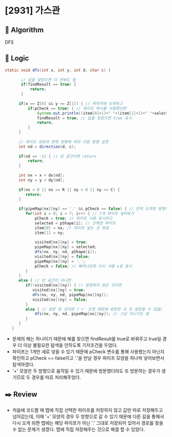 # [2931] 가스관 

## :pushpin: **Algorithm**

DFS

## :round_pushpin: **Logic**

```java
static void dfs(int x, int y, int d, char c) {
      
	   // 답을 찾았으면 더 안봐도 됨 
	   if(findResult == true) {
		   return;
	   }
	   
	  if(x == Z[0] && y == Z[1]) { // 목적지에 도착하고 
		  if(pCheck == true) { // 파이프 하나를 사용했으면 
			  System.out.println((item[0]+1)+" "+(item[1]+1)+" "+selected);
			  findResult = true; // 답을 찾았으면 true 표시
			  return;
		  }
	  }
		  
      // 파이프 모양과 현재 방향에 따라 다음 방향 설정 
      int nd = direction(d, c);
      
      if(nd == -1) { // 빈 공간이면 return
    	  return;
      }
      
      int nx = x + dx[nd]; 
      int ny = y + dy[nd];
      
      if(nx < 0 || nx >= R || ny < 0 || ny >= C) {
         return;
      }
      
      if(pipeMap[nx][ny] == '.' && pCheck == false) { // 만약 도착한 방향이 빈 공간이면, 파이프 아직 안썼으면
         for(int i = 0; i < 7; i++) { // 7개 파이프 넣어보기 
        	 pCheck = true; // 파이프 사용 표시하고 
        	 selected = pShape[i]; // 선택한 파이프 
        	 item[0] = nx; // 파이프 넣는 곳 좌표 
        	 item[1] = ny;
        	 
        	 visited[nx][ny] = true;
        	 pipeMap[nx][ny] = selected;
        	 dfs(nx, ny, nd, pShape[i]);
        	 visited[nx][ny] = false;
        	 pipeMap[nx][ny] = '.';
        	 pCheck = false; // 빠져나오면 다시 사용 x로 표시 
         }
      }
      else { // 빈 공간이 아니면
         if(!visited[nx][ny]) { // 방문하지 않은 곳이면 
            visited[nx][ny] = true;
            dfs(nx, ny, nd, pipeMap[nx][ny]);
            visited[nx][ny] = false;
         }
         else { // 방문 한 곳이면 ('+' 모양 때문에 방문한 곳 또 방문할 수 있음)
        	 dfs(nx, ny, nd, pipeMap[nx][ny]); // 그냥 지나가도 됨 
         }
      }
   }

```
- 문제의 해는 하나이기 때문에 해를 찾으면 findResult를 true로 바꿔주고 true일 경우 더 이상 불필요한 탐색을 안하도록 기저조건을 두었다.
-  파이프는 1개만 새로 넣을 수 있기 때문에 pCheck 변수를 통해 사용했는지 아닌지 확인하고 pCheck == false이고 '.'을 만날 경우 파이프 모양을 하나씩 넣어보면서 탐색하였다.
- '+' 모양은 두 방향으로 움직일 수 있기 때문에 방문했더라도 또 방문하는 경우가 생기므로 두 경우를 따로 처리해주었다.

## :black_nib: **Review**
- 처음에 코드짤 때 맵에 직접 선택한 파이프를 저장하지 않고 값만 따로 저장해두고 넘어갔는데, 이때 '+' 모양의 경우 두 방향으로 갈 수 있기 때문에 다른 길을 통해서 다시 오게 되면 맵에는 해당 파이프가 아닌 '.' 그대로 저장되어 있어서 경로를 찾을 수 없는 문제가 생겼다. 맵에 직접 저장해주는 것으로 해결 할 수 있었다. 
